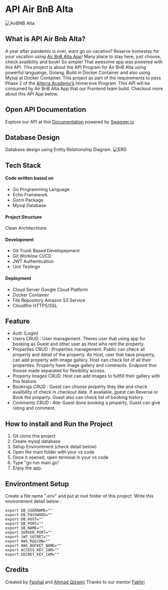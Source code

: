# API Air BnB Alta

![AirBNB Alta](https://trialtestbucket.s3.amazonaws.com/profile/rAzuOVHDUfpVTw5UBPj1-sultan%20thumbnail.jpeg)

## What is API Air Bnb Alta?

A year after pandemic is over, want go on vacation? Reserve homestay for your vacation using [Air BnB Alta App](https://feproject3kel3-7j4c7hclm-airbbnb.vercel.app/user/myproperties)! Many place to stay here, just choose, check availbility and book! So simple! That awesome app was powered with this API.
This project is about the API Program for Air BnB Alta using powerful languange, Golang. Build in Docker Container and also using Mysql at Docker Container. This project as part of the requirements to pass Phase 2 of the [Alterra Academy’s](https://academy.alterra.id/) Immersive Program. This API will be consumed by Air BnB Alta App that our Frontend team build. Checkout more about this API App below.

## Open API Documentation

Explore our API at this [Documentation](https://app.swaggerhub.com/apis-docs/ACHMADQIZWINI4_1/GP3_Kelompok3/1.0.0) powered by [Swagger.io](https://swagger.io/).

## Database Design

Database design using Entity Relationship Diagram.
![ERD](https://raw.githubusercontent.com/Fase2-Project3-Group3/api-airbnb-alta/main/erd_api.jpg)

## Tech Stack

#### Code written based on

- Go Programming Language
- Echo Framework
- Gorm Package
- Mysql Database

#### Project Structure

Clean Architechture

#### Development

- Git Trunk Based Developepment
- Git Worklow CI/CD
- JWT Authentication
- Unit Testingn

#### Deployment

- Cloud Server Google Cloud Platform
- Docker Container
- File Repository Amazon S3 Service
- Cloudflre HTTPS/SSL

## Feature

- Auth (Login)
- Users CRUD : User management. Theres user that using app for booking as Guest and other user as Host who rent the property.
- Properties CRUD : Properties management. Public can check all property and detail of the property. As Host, user that have property, can add property with image gallery. Host can check list of all their properties. Property have image gallery and comments. Endpoint thor thoose made separated for flexibility access.
- Property Images CRUD. Host can add images to fullfill their gallery with this feature.
- Bookings CRUD : Guest can choose property they like and check availbility of check in checkout date. If available, guest can Reverse or Book the property. Guest also can check list of booking history.
- Comments CRUD : Ater Guest done booking a property, Guest can give rating and comment.

## How to install and Run the Project

1.  Git clone this project
2.  Create mysql database
3.  Setup Environtment (check detail below)
4.  Open the main folder with your vs code
5.  Once it opened, open terminal in your vs code
6.  Type "go run main.go"
7.  Enjoy the app.

## Environtment Setup

Create a file name ".env" and put at root folder of this project. Write this environtment detail below :

```
export DB_USERNAME=""
export DB_PASSWORD=""
export DB_HOST=""
export DB_PORT=""
export DB_NAME=""
export SERVER_PORT=""
export JWT_SECRET=""
export AWS_REGION=""
export AWS_BUCKET_NAME=""
export ACCESS_KEY_IAM=""
export SECRET_KEY_IAM=""
```

## Credits

Created by [Faishal](https://github.com/mfaishal882) and [Ahmad Qizwini](https://github.com/Achmadqizwini/)
Thanks to our mentor [Fakhri](https://github.com/iffakhry)
